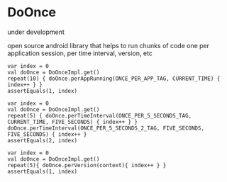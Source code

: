 # DoOnce

under development

open source android library that helps to run chunks of code one per application session, per time interval, version, etc

```
var index = 0
val doOnce = DoOnceImpl.get()
repeat(10) { doOnce.perAppRunning(ONCE_PER_APP_TAG, CURRENT_TIME) { index++ } }
assertEquals(1, index)
```

```
var index = 0
val doOnce = DoOnceImpl.get()
repeat(5) { doOnce.perTimeInterval(ONCE_PER_5_SECONDS_TAG, CURRENT_TIME, FIVE_SECONDS) { index++ } }
doOnce.perTimeInterval(ONCE_PER_5_SECONDS_2_TAG, FIVE_SECONDS, FIVE_SECONDS) { index++ }
assertEquals(2, index)
```

``` 
var index = 0
val doOnce = DoOnceImpl.get()
repeat(5){ doOnce.perVersion(context){ index++ } }
assertEquals(1, index)
```
